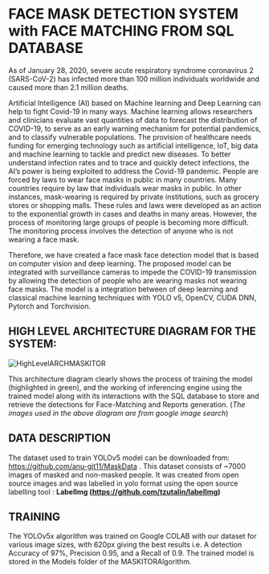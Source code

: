 # FACE MASK DETECTION SYSTEM with FACE MATCHING FROM SQL DATABASE

As of January 28, 2020, severe acute respiratory syndrome coronavirus 2 (SARS-CoV-2) has infected more than 100 million individuals worldwide and caused more than 2.1 million deaths.

Artificial Intelligence (AI) based on Machine learning and Deep Learning can help to fight Covid-19 in many ways. Machine learning allows researchers and clinicians evaluate vast quantities of data to forecast the distribution of COVID-19, to serve as an early warning mechanism for potential pandemics, and to classify vulnerable populations. The provision of healthcare needs funding for emerging technology such as artificial intelligence, IoT, big data and machine learning to tackle and predict new diseases. To better understand infection rates and to trace and quickly detect infections, the AI’s power is being exploited to address the Covid-19 pandemic. People are forced by laws to wear face masks in public in many countries. Many countries require by law that individuals wear masks in public. In other instances, mask-wearing is required by private institutions, such as grocery stores or shopping malls. These rules and laws were developed as an action to the exponential growth in cases and deaths in many areas. However, the process of monitoring large groups of people is becoming more difficult. The monitoring process involves the detection of anyone who is not wearing a face mask.


Therefore, we have created a face mask face detection model that is based on computer vision and deep learning. The proposed model can be integrated with surveillance cameras to impede the COVID-19 transmission by allowing the detection of people who are wearing masks not wearing face masks. The model is a integration between of deep learning and classical machine learning techniques with YOLO v5, OpenCV, CUDA DNN, Pytorch and Torchvision. 

## **HIGH LEVEL ARCHITECTURE DIAGRAM FOR THE SYSTEM:**

![HighLevelARCHMASKITOR](https://user-images.githubusercontent.com/63171468/116589665-de47e780-a8ea-11eb-848f-e80adae01498.png)

This architecture diagram clearly shows the process of training the model (highlighted in green), and the working of inferencing engine using the trained model along with its interactions with the SQL database to store and retrieve the detections for Face-Matching and Reports generation. (*The images used in the above diagram are from google image search*)

## **DATA DESCRIPTION**

The dataset used to train YOLOv5 model can be downloaded from:
https://github.com/anu-git11/MaskData . 
This dataset consists of ~7000 images of masked and non-masked people. 
It was created from open source images and was labelled in yolo format using the open source labelling tool :
**LabelImg (https://github.com/tzutalin/labelImg)** 

## **TRAINING**

The YOLOv5x algorithm was trained on Google COLAB with our dataset for various image sizes, with 620px giving the best results i.e. A detection Accuracy of 97%, Precision 0.95, and a Recall of 0.9. The trained model is stored in the Models folder of the MASKITORAlgorithm.


